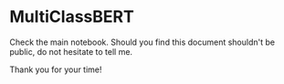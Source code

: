 # MultiClassBERT

Check the main notebook. Should you find this document shouldn't be public, do not hesitate to tell me.

Thank you for your time!

